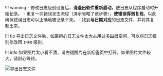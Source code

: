 <!-- prettier-ignore -->
!!! warning
    - 修改日志级别设置后，**请退出软件重新启动**，使日志从程序启动时开始记录。
    - 重复一次错误发生流程（演示省略了该步骤），**使错误得到复现**，以此确保错误日志可以正确地被记录下来。
    - 找到**与日期对应**的日志文件，并将其复制出来。

<!-- prettier-ignore -->
!!! tip
    导出日志文件后，如果担心日志文件太大占用过多磁盘空间，可以将日志级别修改回 `INFO` 级别。

<!-- prettier-ignore -->
!!! info
    如果图片太小看不清，请右键图片在新标签页中打开。如果图片文件较大，请耐心等待。

![导出日志文件](../assets/guide/log/log.gif)
